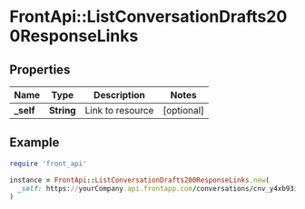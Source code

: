 # FrontApi::ListConversationDrafts200ResponseLinks

## Properties

| Name | Type | Description | Notes |
| ---- | ---- | ----------- | ----- |
| **_self** | **String** | Link to resource | [optional] |

## Example

```ruby
require 'front_api'

instance = FrontApi::ListConversationDrafts200ResponseLinks.new(
  _self: https://yourCompany.api.frontapp.com/conversations/cnv_y4xb93i/messages
)
```

